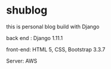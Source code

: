 # shublog
this is personal blog build with Django

back end : Django 1.11.1

front-end: HTML 5, CSS, Bootstrap 3.3.7

Server: AWS